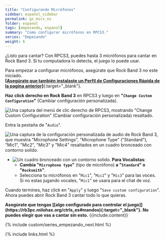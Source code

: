 ```yaml
---
title: "Configurando Micrófonos"
sidebar: espanol_sidebar
permalink: gs_mics_es
folder: espanol
tags: [empezando, espanol]
summary: "Como configurar micrófonos en RPCS3."
series: "Empezando"
weight: 6
---
```


¿Listo para cantar? Con RPCS3, puedes hasta 3 micrófonos para cantar en Rock Band 3. Si tu computadora lo detecta, el juego lo puede usar.

Para empezar a configurar micrófonos, asegúrate que Rock Band 3 no este iniciado.  
[**[Asegúrate que también instalaste un Perfil de Configuraciones Rápida de la pagina anterior]**](https://rb3pc.milohax.org/gs_quick_config_es){:target="_blank"}.  

**Haz click derecho en Rock Band 3** en RPCS3 y luego en **"`Change Custom Configuration`"** (Cambiar configuración personalizada).  

![Una captura del menú de clic derecho de RPCS3, mostrando "Change Custom Configuration" (Cambiar configuración personalizada) resaltado.](https://rb3pc.milohax.org/images/cust/rpcs3customconfigchange.png "Change Custom Configuration")

Entra la pestaña de "`Audio`".

![Una captura de la configuración personalizada de audio de Rock Band 3, que muestra "Microphone Settings", "Microphone Type" ("Standard"), "Mic1", "Mic2", "Mic3" y "Mic4" resaltados en un cuadro bronceado con contorno solido.](https://rb3pc.milohax.org/images/cust/audio.png "Audio")

* ![Un cuadro bronceado con un contorno solido.](https://rb3pc.milohax.org/images/cust/smalltan.png "Cuadro bronceado") **Para Vocalistas**: 
	* **Cambia "`Microphone type`"** (tipo de micrófono) **a "`Standard`" o "`Rocksmith`"**.
	* Selecciona tu micrófonos en "`Mic1`", "`Mic2`" y "`Mic3`" para las voces. Si no estas jugando vocales, "`Mic1`" se usara para el chat de voz.

Cuando termines, haz click en "`Apply`" y luego "`Save custom configuration`".  
Ahora puedes abrir Rock Band 3 cantar todo lo que quieras.

<div markdown="span" class="alert alert-info" role="alert"><i class="fa fa-info-circle"></i> <b>Asegúrate que tengas [[algo configurado para controlar el juego]](https://rb3pc.milohax.org/ctrls_es#mandos){:target="_blank"}. No puedes elegir que vas a cantar sin esto.</b> {{include.content}}</div>

{% include custom/series_empezando_next.html %}

{% include links.html %}